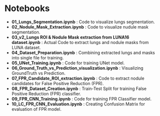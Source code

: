 # Notebooks
- **01_Lungs_Segmentation.ipynb** : Code to visualize lungs segmentation.
- **02_Nodule_Mask_Extraction.ipynb** : Code to visualize nudule mask segmentation.
- **03_v2_Lungs ROI & Nodule Mask extraction from LUNA16 dataset.ipynb** : Actual Code to extract lungs and nodule masks from LUNA dataset.
- **04_Dataset_Preparation.ipynb** : Combining extracted lungs and masks into single file for training.
- **05_UNet_Training.ipynb** : Code for training UNet model.
- **06_Ground_Truth_vs_Prediction_visualization.ipynb** : Visualizing GroundTruth vs Prediction.
- **07_FPR_Candidate_ROI_extraction.ipynb** : Code to extract nodule candidates for False Positive Reduction (FPR).
- **08_FPR_Dataset_Creation.ipynb** : Train-Test Split for training False Positive Reduction (FPR) classifier.
- **09_FPR_CNN_Training.ipynb** : Code for training FPR Classifier model.
- **10_LC_FPR_CNN_Evaluation.ipynb** : Creating Confusion Matrix for evaluation of FPR model.
